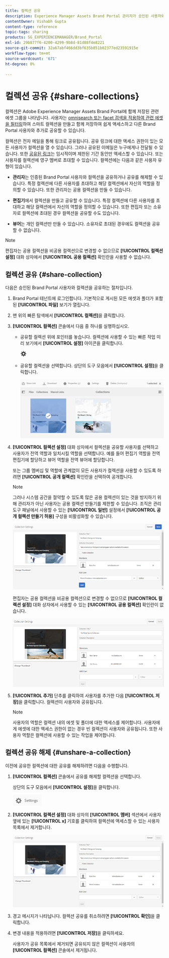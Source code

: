 ```yaml
---
title: 컬렉션 공유
description: Experience Manager Assets Brand Portal 관리자가 승인된 사용자와 컬렉션이나 스마트 컬렉션을 공유하고 공유 해제하는 방법에 대해 알아봅니다. 편집자는 자신이 만든 컬렉션, 공유된 컬렉션 및 공용 컬렉션만 보고 공유할 수 있습니다.
contentOwner: Vishabh Gupta
content-type: reference
topic-tags: sharing
products: SG_EXPERIENCEMANAGER/Brand_Portal
exl-id: 29b877f6-4200-4299-9b8d-81d88f4e8221
source-git-commit: 32a67abf466dd3bf635b851b02377ed23591915e
workflow-type: tm+mt
source-wordcount: '671'
ht-degree: 0%

---
```


# 컬렉션 공유 {#share-collections}

컬렉션은 Adobe Experience Manager Assets Brand Portal에 함께 저장된 관련 에셋 그룹을 나타냅니다. 사용자는 [omnisearch 또는 facet 검색을 적용하여 관련 에셋을 필터링](brand-portal-searching.md)하여 스마트 컬렉션을 만들고 함께 저장하여 쉽게 액세스하고 다른 Brand Portal 사용자와 추가로 공유할 수 있습니다.

<!--The administrators can share and unshare a collection with the authorized Brand Portal users. Editors and viewers can view and share the collections created by them, shared with them, and public collections.-->

컬렉션은 전자 메일을 통해 링크로 공유됩니다. 공유 링크에 대한 액세스 권한이 있는 모든 사용자가 컬렉션을 열 수 있습니다. 그러나 공유된 이메일은 누구에게나 전달될 수 있습니다. 또한 [공유된 링크](https://experienceleague.adobe.com/ko/docs/experience-manager-brand-portal/using/share/brand-portal-link-share)는 임시적이며 제한된 기간 동안만 액세스할 수 있습니다. 또는 사용자를 컬렉션에 영구 멤버로 초대할 수 있습니다. 컬렉션에는 다음과 같은 사용자 유형이 있습니다.

* **관리자**&#x200B;는 인증된 Brand Portal 사용자와 컬렉션을 공유하거나 공유를 해제할 수 있습니다. 특정 컬렉션에 다른 사용자를 초대하고 해당 컬렉션에서 자신의 역할을 정의할 수 있습니다. 또한 관리자는 공용 컬렉션을 만들 수 있습니다.

* **편집기**&#x200B;에서 컬렉션을 만들고 공유할 수 있습니다. 특정 컬렉션에 다른 사용자를 초대하고 해당 컬렉션에서 자신의 역할을 정의할 수 있습니다. 또한 편집자 또는 소유자로 컬렉션에 초대된 경우 컬렉션을 공유할 수도 있습니다.

* **뷰어**&#x200B;는 개인 컬렉션만 만들 수 있습니다. 소유자로 초대된 경우에도 컬렉션을 공유할 수 없습니다.

>[!NOTE]
>
>편집자는 공용 컬렉션을 비공용 컬렉션으로 변경할 수 없으므로 **[!UICONTROL 컬렉션 설정]** 대화 상자에서 **[!UICONTROL 공용 컬렉션]** 확인란을 사용할 수 없습니다.

## 컬렉션 공유 {#share-collection}

다음은 승인된 Brand Portal 사용자와 컬렉션을 공유하는 절차입니다.

1. Brand Portal 테넌트에 로그인합니다. 기본적으로 게시된 모든 에셋과 폴더가 포함된 **[!UICONTROL 파일]** 보기가 열립니다.

1. 맨 위의 빠른 탐색에서 **[!UICONTROL 컬렉션]**&#x200B;을 클릭합니다.

1. **[!UICONTROL 컬렉션]** 콘솔에서 다음 중 하나를 실행하십시오.

   * 공유할 컬렉션 위에 포인터를 놓습니다. 컬렉션에 사용할 수 있는 빠른 작업 미리 보기에서 **[!UICONTROL 설정]** 아이콘을 클릭합니다.

     ![](assets/settings-icon.png)

   * 공유할 컬렉션을 선택합니다. 상단의 도구 모음에서 **[!UICONTROL 설정]**&#x200B;을 클릭합니다.

     ![](assets/collection-console.png)

1. **[!UICONTROL 컬렉션 설정]** 대화 상자에서 컬렉션을 공유할 사용자를 선택하고 사용자가 전역 역할과 일치시킬 역할을 선택합니다. 예를 들어 편집기 역할을 전역 편집기에 할당하고 뷰어 역할을 전역 뷰어에 할당합니다.

   또는 그룹 멤버십 및 역할에 관계없이 모든 사용자가 컬렉션을 사용할 수 있도록 하려면 **[!UICONTROL 공개 컬렉션]** 확인란을 선택하여 공개합니다.

   >[!NOTE]
   >
   >그러나 시스템 공간을 절약할 수 있도록 많은 공용 컬렉션이 있는 것을 방지하기 위해 관리자가 아닌 사용자는 공용 컬렉션 만들기를 제한할 수 있습니다. 조직은 관리 도구 패널에서 사용할 수 있는 **[!UICONTROL 일반]** 설정에서 **[!UICONTROL 공개 컬렉션 만들기 허용]** 구성을 비활성화할 수 있습니다.

   ![](assets/collection_sharingadduser.png)

   편집자는 공용 컬렉션을 비공용 컬렉션으로 변경할 수 없으므로 **[!UICONTROL 컬렉션 설정]** 대화 상자에서 사용할 수 있는 **[!UICONTROL 공용 컬렉션]** 확인란이 없습니다.

   ![](assets/collection-setting-editor.png)

1. **[!UICONTROL 추가]** 단추를 클릭하여 사용자를 추가한 다음 **[!UICONTROL 저장]**&#x200B;을 클릭합니다. 컬렉션이 사용자와 공유됩니다.

   >[!NOTE]
   >
   >사용자의 역할은 컬렉션 내의 에셋 및 폴더에 대한 액세스를 제어합니다. 사용자에게 에셋에 대한 액세스 권한이 없는 경우 빈 컬렉션이 사용자와 공유됩니다. 또한 사용자 역할은 컬렉션에 사용할 수 있는 작업을 제어합니다.

## 컬렉션 공유 해제 {#unshare-a-collection}

이전에 공유한 컬렉션에 대한 공유를 해제하려면 다음을 수행합니다.

1. **[!UICONTROL 컬렉션]** 콘솔에서 공유를 해제할 컬렉션을 선택합니다.

   상단의 도구 모음에서 **[!UICONTROL 설정]**&#x200B;을 클릭합니다.

   ![](assets/collection_settings.png)

1. **[!UICONTROL 컬렉션 설정]** 대화 상자의 **[!UICONTROL 멤버]** 섹션에서 사용자 옆에 있는 **[!UICONTROL x]** 기호를 클릭하여 컬렉션에 액세스할 수 있는 사용자 목록에서 제거합니다.

   ![](assets/unshare_collection.png)

1. 경고 메시지가 나타납니다. 컬렉션 공유를 취소하려면 **[!UICONTROL 확인]**&#x200B;을 클릭합니다.

1. 변경 내용을 적용하려면 **[!UICONTROL 저장]**&#x200B;을 클릭하세요.

   사용자가 공유 목록에서 제거되면 공유되지 않은 컬렉션이 사용자의 **[!UICONTROL 컬렉션]** 콘솔에서 제거됩니다.

<!--
1. Click the overlay icon on the left, and choose **[!UICONTROL Navigation]**.

   ![](assets/contenttree-1.png)

1. From the siderail on the left, click **[!UICONTROL Collections]**.

   ![](assets/access_collections.png)

1. From the **[!UICONTROL Collections]** console, do one of the following:

    * Hover the pointer over the collection you want to share. From the quick action thumbnails available for the collection, click the **[!UICONTROL Settings]** icon.

   ![](assets/settings_thumbnail.png)

    * Select the collection you want to share. From the toolbar at the top, click **[!UICONTROL Settings]**.
    
   ![](assets/collection-sharing.png)

1. In the [!UICONTROL Collection Settings] dialog box, select the users or groups with whom you want to share the collection and select the role for a user or a group to match their global role. For example, assign the Editor role to a global editor, the Viewer role to a global viewer.

   Alternatively, to make the collection available to all users irrespective of their group membership and role, make it public by selecting the **[!UICONTROL Public Collection]** check-box.

   >[!NOTE]
   >
   >However, non-admin users can be restricted from creating public collections, to avoid having numerous public collections so that system space can be saved. Organizations can disable the **[!UICONTROL Allow public collections creation]** configuration from [!UICONTROL General] settings available in admin tools panel.

   ![](assets/collection_sharingadduser.png)

   Editors cannot change a public collection to a non-public collection and, therefore, do not have **[!UICONTROL Public Collection]** check-box available in **[!UICONTROL Collection Settings]** dialog.

   ![](assets/collection-setting-editor.png)

1. Select **[!UICONTROL Add]**, and then **[!UICONTROL Save]**. The collection is shared with the chosen users.

   >[!NOTE]
   >
   >A user's role governs access to the assets and folders inside a collection. If a user does not have access to assets, an empty collection is shared with the user. Also, a user's role governs the actions available for collections.

## Unshare a collection {#unshare-a-collection}

To unshare a previously shared collection, do the following:

1. From the **[!UICONTROL Collections]** console, select the collection you want to unshare.

   In the toolbar, click **[!UICONTROL Settings]**.

   ![](assets/collection_settings.png)

1. On the **[!UICONTROL Collection Settings]** dialog box, under **[!UICONTROL Members]**, click the **[!UICONTROL x]** symbol next to users or groups to remove them from the list of users you shared the collection with.

   ![](assets/unshare_collection.png)

1. In the warning message box, click **[!UICONTROL Confirm]** to confirm unshare.

   Click **[!UICONTROL Save]**.

1. Log in to Brand Portal with the credentials of the user you removed from the shared list. The collection is removed from the **[!UICONTROL Collections]** console.
-->
